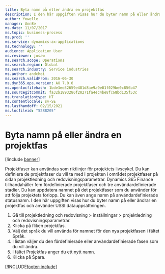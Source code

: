 ```yaml
---
title: Byta namn på eller ändra en projektfas
description: I den här uppgiften visas hur du byter namn på eller ändrar en projektfas.
author: Yowelle
manager: AnnBe
ms.date: 11/07/2017
ms.topic: business-process
ms.prod: ''
ms.service: dynamics-ax-applications
ms.technology: ''
audience: Application User
ms.reviewer: josaw
ms.search.scope: Operations
ms.search.region: Global
ms.search.industry: Service industries
ms.author: andchoi
ms.search.validFrom: 2016-06-30
ms.dyn365.ops.version: AX 7.0.0
ms.openlocfilehash: 1bde3ee32659e481d8ae9a9e01f029be0c856b47
ms.sourcegitcommit: fa32b1893286f20271fa4ec4be8fc68bd135f53c
ms.translationtype: HT
ms.contentlocale: sv-SE
ms.lasthandoff: 02/15/2021
ms.locfileid: "5288205"
---
```

# <a name="rename-or-modify-a-project-stage"></a>Byta namn på eller ändra en projektfas

[!include [banner](../../includes/banner.md)]

Projektfaser kan användas som riktlinjer för projektets livscykel. Du kan definiera de projektfaser du vill ta med i projekten i området projektfaser på sidan projektledning och redovisningsparametrar. Dynamics 365 Finance tillhandahåller fem fördefinierade projektfaser och tre användardefinierade stadier. Du kan uppdatera namnet på det projektfaser som du använder för att följa projektets förlopp. Du kan även ange namn på användardefinierade statusnamn. I den här uppgiften visas hur du byter namn på eller ändrar en projektfas och använder USSI datauppsättningen.

1. Gå till projektledning och redovisning > inställningar > projektledning och redovisningsparametrar.
2. Klicka på fliken projektfas.
3. Välj det språk du vill använda för namnet för den nya projektfasen i fältet Språk.
4. I listan väljer du den fördefinierade eller användardefinierade fasen som du vill ändra. 
5. I fältet Projektfas anger du ett nytt namn.
6. Klicka på Spara.


[!INCLUDE[footer-include](../../includes/footer-banner.md)]